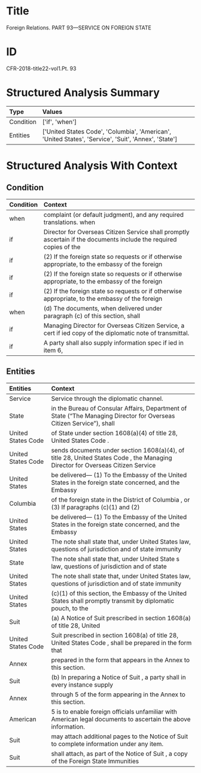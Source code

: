 # Title

 Foreign Relations. PART 93—SERVICE ON FOREIGN STATE


# ID

 CFR-2018-title22-vol1.Pt. 93


# Structured Analysis Summary

| Type      | Values                                                                                               |
|:----------|:-----------------------------------------------------------------------------------------------------|
| Condition | ['if', 'when']                                                                                       |
| Entities  | ['United States Code', 'Columbia', 'American', 'United States', 'Service', 'Suit', 'Annex', 'State'] |


# Structured Analysis With Context

 


## Condition

| Condition   | Context                                                                                                            |
|:------------|:-------------------------------------------------------------------------------------------------------------------|
| when        | complaint (or default judgment), and any required translations. when                                               |
| if          | Director for Overseas Citizen Service shall promptly ascertain if the documents include the required copies of the |
| if          | (2) If the foreign state so requests or if otherwise appropriate, to the embassy of the foreign                    |
| if          | (2) If the foreign state so requests or if otherwise appropriate, to the embassy of the foreign                    |
| if          | (2) If the foreign state so requests or if otherwise appropriate, to the embassy of the foreign                    |
| when        | (d) The documents,  when delivered under paragraph (c) of this section, shall                                      |
| if          | Managing Director for Overseas Citizen Service, a cert if ied copy of the diplomatic note of transmittal.          |
| if          | A party shall also supply information spec if ied in item 6,                                                       |


## Entities

| Entities           | Context                                                                                                                          |
|:-------------------|:---------------------------------------------------------------------------------------------------------------------------------|
| Service            | Service  through the diplomatic channel.                                                                                         |
| State              | in the Bureau of Consular Affairs, Department of State (&#8220;The Managing Director for Overseas Citizen Service&#8221;), shall |
| United States Code | of State under section 1608(a)(4) of title 28, United States Code .                                                              |
| United States Code | sends documents under section 1608(a)(4), of title 28, United States Code , the Managing Director for Overseas Citizen Service   |
| United States      | be delivered&#8212; (1) To the Embassy of the United States in the foreign state concerned, and the Embassy                      |
| Columbia           | of the foreign state in the District of Columbia , or (3) If paragraphs (c)(1) and (2)                                           |
| United States      | be delivered&#8212; (1) To the Embassy of the United States in the foreign state concerned, and the Embassy                      |
| United States      | The note shall state that, under  United States law, questions of jurisdiction and of state immunity                             |
| State              | The note shall state that, under United  State s law, questions of jurisdiction and of state                                     |
| United States      | The note shall state that, under  United States law, questions of jurisdiction and of state immunity                             |
| United States      | (c)(1) of this section, the Embassy of the United States shall promptly transmit by diplomatic pouch, to the                     |
| Suit               | (a) A Notice of  Suit prescribed in section 1608(a) of title 28, United                                                          |
| United States Code | Suit prescribed in section 1608(a) of title 28, United States Code , shall be prepared in the form that                          |
| Annex              | prepared in the form that appears in the Annex  to this section.                                                                 |
| Suit               | (b) In preparing a Notice of  Suit , a party shall in every instance supply                                                      |
| Annex              | through 5 of the form appearing in the Annex  to this section.                                                                   |
| American           | 5 is to enable foreign officials unfamiliar with American  legal documents to ascertain the above information.                   |
| Suit               | may attach additional pages to the Notice of Suit  to complete information under any item.                                       |
| Suit               | shall attach, as part of the Notice of Suit , a copy of the Foreign State Immunities                                             |


